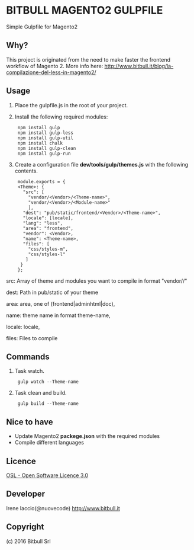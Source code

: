 # BITBULL MAGENTO2 GULPFILE #

Simple Gulpfile for Magento2

Why?
----

This project is originated from the need to make faster the frontend workflow of Magento 2.
More info here: http://www.bitbull.it/blog/la-compilazione-del-less-in-magento2/

Usage
-----

1. Place the gulpfile.js in the root of your project.

2. Install the following required modules:

        npm install gulp
        npm install gulp-less
        npm install gulp-util
        npm install chalk
        npm install gulp-clean
        npm install gulp-run

3. Create a configuration file **dev/tools/gulp/themes.js** with the following contents.

        module.exports = {
        <Theme>: {
          "src": [
            "vendor/<Vendor>/<Theme-name>",
            "vendor/<Vendor>/<Module-name>"
            ],
          "dest": "pub/static/frontend/<Vendor>/<Theme-name>",
          "locale": [locale],
          "lang": "less",
          "area": "frontend",
          "vendor": <Vendor>,
          "name": <Theme-name>,
          "files": [
            "css/styles-m",
            "css/styles-l"
           ]
         }
        };
        


src:  Array of theme and modules you want to compile in format "vendor/<Vendor>/<Module-name>"

dest: Path in pub/static of your theme

area: area, one of (frontend|adminhtml|doc),

name: theme name in format theme-name,

locale: locale,

files: Files to compile


Commands
--------
 
1. Task watch.       
        
        gulp watch --Theme-name
        
1. Task clean and build.       
        
        gulp build --Theme-name


Nice to have
------------
- Update Magento2 **packege.json** with the required modules
- Compile different languages

Licence
-------
[OSL - Open Software Licence 3.0](http://opensource.org/licenses/osl-3.0.php)

Developer
---------
Irene Iaccio(@nuovecode) http://www.bitbull.it

Copyright
---------
(c) 2016 Bitbull Srl
